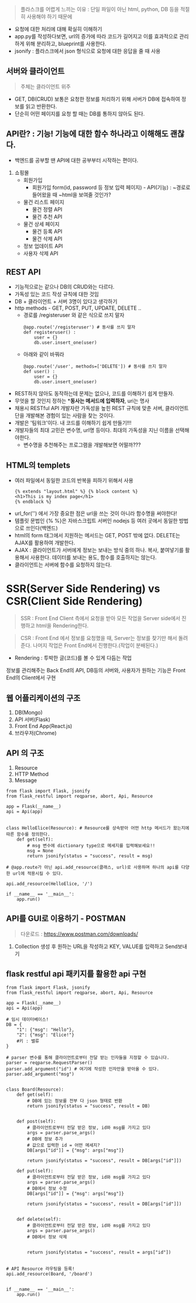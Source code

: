 > 플라스크를 어렵게 느끼는 이유 : 단일 파일이 아닌 html, python, DB 등을 적절히 사용해야 하기 때문에
- 요청에 대한 처리에 대해 확실히 이해하기
- app.py를 작성하다보면, url의 증가에 따라 코드가 길어지고 이를 효과적으로 관리하게 위해 분리하고, blueprint를 사용한다.
- jsonify : 플라스크에서 json 형식으로 요청에 대한 응답을 줄 때 사용

## 서버와 클라이언트

> 주체는 클라이언트 위주
- GET, DB(CRUD) 보통은 요청한 정보를 처리하기 위해 서버가 DB에 접속하여 정보를 읽고 반환한다. 
- 단순히 어떤 페이지를 요청 할 때는 DB를 통하지 않아도 된다. 

## API란? : 기능! 기능에 대한 함수 하나라고 이해해도 괜찮다.
- 백엔드를 공부할 땐 API에 대한 공부부터 시작하는 편이다.
1. 쇼핑몰
    - 회원가입
        - 회원가입 form(id, password 등 정보 입력 페이지) - API(기능) : ~경로로 들어왔을 때 ~html을 보여줄 것인가?
    - 물건 리스트 페이지
        - 물건 정렬 API
        - 물건 추천 API
    - 물건 상세 페이지
        - 물건 등록 API
        - 물건 삭제 API
    - 정보 업데이트 API
    - 사용자 삭제 API

## REST API
- 기능적으로는 같으나 DB의 CRUD와는 다르다.
- 가독성 있는 코드 작성 규칙에 대한 것임
- DB + 클라이언트 + 서버 3명이 있다고 생각하기
- http methods - GET, POST, PUT, UPDATE, DELETE ..
    - 경로를 /registeruser 와 같은 식으로 쓰지 말자
        ```
        @app.route('/registeruser') # 동사를 쓰지 말자
        def registeruser() :
            user = {}
            db.user.insert_one(user)
        ```
    - 아래와 같이 바꿔라
        ```
        @app.route('/user', methods=['DELETE']) # 동사를 쓰지 말자
        def user() :
            user = {}
            db.user.insert_one(user)
        ```
- REST하지 않아도 동작하는데 문제는 없으나, 코드를 이해하기 쉽게 만들자.
- 무엇을 할 것인지 정하는 ***동사는 메서드에 입력하자**, uri는 명사 
- 채용시 RESTful API 개발자란 가독성을 높힌 REST 규칙에 맞춘 서버, 클라이언트 단을 개발해본 경험이 있는 사람을 찾는 것이다.
- 개발은 '팀워크'이다. 내 코드를 이해하기 쉽게 만들기!!! 
- 개발자들의 최대 고민은 변수명, url명 등이다. 최대의 가독성을 지닌 이름을 선택해야한다.
    - 변수명을 추천해주는 프로그램을 개발해보면 어떨까???

## HTML의 templets

- 여러 파일에서 동일한 코드의 반복을 피하기 위해서 사용
    ```
    {% extends "layout.html" %} {% block content %}
    <h1>This is my index page</h1>
    {% endblock %}
    ```
- url_for('') 에서 가장 중요한 점은 url을 쓰는 것이 아니라 함수명을 써야한다!
- 템플릿 문법인 {% %}은 자바스크립트 서버인 nodejs 등 여러 곳에서 동일한 방법으로 쓰인다(백엔드)
- html의 form 태그에서 지원하는 메서드는 GET, POST 밖에 없다. DELETE는 AJAX를 활용하여 개발한다.
- AJAX : 클라이언트가 서버에게 정보는 보내는 방식 중의 하나. 복사, 붙여넣기를 활용해서 사용한다. 데이터를 보내는 용도, 함수를 호출하지는 않는다.
- 클라이언트는 서버에 함수를 요청하지 않는다. 

# SSR(Server Side Rendering) vs CSR(Client Side Rendering)

> SSR : Front End Client 측에서 요청을 받아 모든 작업을 Server side에서 진행하고 html을 Rendering한다.

> CSR : Front End 에서 정보를 요청했을 때, Server는 정보를 찾기만 해서 돌려준다. 나머지 작업은 Front End에서 진행한다.(작업이 분배된다.)

* Rendering : 투박한 글(코드)를 볼 수 있게 다듬는 작업

정보를 관리해주는 Back End의 API, DB등의 서버와, 사용자가 원하는 기능은 Front End의 Client에서 구현

## 웹 어플리케이션의 구조

1. DB(Mongo)
2. API 서버(Flask)
3. Front End App(React.js)
4. 브라우저(Chrome)

## API 의 구조

1. Resource
2. HTTP Method
3. Message

```
from flask import Flask, jsonify
from flask_restful import reqparse, abort, Api, Resource

app = Flask(__name__)
api = Api(app)


class HelloElice(Resource): # Resource를 상속받아 어떤 http 메서드가 왔는지에 따른 함수를 정의한다.
    def get(self):
        # msg 변수에 dictionary type으로 메세지를 입력해보세요!!
        msg = None
        return jsonify(status = "success", result = msg)

# @app.route가 아닌 api.add_resource(클래스, url)로 사용하며 하나의 api를 다양한 url에 적용시킬 수 있다.

api.add_resource(HelloElice, '/')

if __name__ == '__main__':
    app.run()
```

## API를 GUI로 이용하기 - POSTMAN

> 다운로드 : <https://www.postman.com/downloads/>

1. Collection 생성 후 원하는 URL을 작성하고 KEY, VALUE를 입력하고 Send보내기

## flask restful api 패키지를 활용한 api 구현

```
from flask import Flask, jsonify
from flask_restful import reqparse, abort, Api, Resource

app = Flask(__name__)
api = Api(app)

# 임시 데이터베이스!
DB = {
    "1": {"msg": "Hello"},
    "2": {"msg": "Elice!"}
    #키 : 밸류
}

# parser 변수를 통해 클라이언트로부터 전달 받는 인자들을 지정할 수 있습니다.
parser = reqparse.RequestParser()
parser.add_argument("id") # 여기에 작성한 인자만을 받아올 수 있다.
parser.add_argument("msg")


class Board(Resource):
    def get(self):
        # DB에 있는 정보를 전부 다 json 형태로 반환
        return jsonify(status = "success", result = DB)
        
    
    def post(self):
        # 클라이언트로부터 전달 받은 정보, id와 msg를 가지고 있다
        args = parser.parse_args()
        # DB에 정보 추가
        # 값으로 입력한 id = 어떤 메세지?
        DB[args["id"]] = {"msg": args["msg"]}
        
        return jsonify(status = "success", result = DB[args["id"]])
        
    def put(self):
        # 클라이언트로부터 전달 받은 정보, id와 msg를 가지고 있다
        args = parser.parse_args()
        # DB에서 정보 수정
        DB[args["id"]] = {"msg": args["msg"]}
        
        return jsonify(status = "success", result = DB[args["id"]])
    
    
    def delete(self):
        # 클라이언트로부터 전달 받은 정보, id와 msg를 가지고 있다
        args = parser.parse_args()
        # DB에서 정보 삭제
        
        
        return jsonify(status = "success", result = args["id"])


# API Resource 라우팅을 등록!
api.add_resource(Board, '/board')


if __name__ == '__main__':
    app.run()
```

